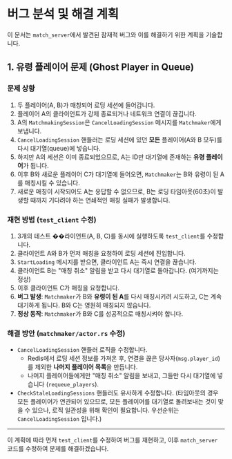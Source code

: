 # 버그 분석 및 해결 계획

이 문서는 `match_server`에서 발견된 잠재적 버그와 이를 해결하기 위한 계획을 기술합니다.

## 1. 유령 플레이어 문제 (Ghost Player in Queue)

### 문제 상황

1.  두 플레이어(A, B)가 매칭되어 로딩 세션에 들어갑니다.
2.  플레이어 A의 클라이언트가 강제 종료되거나 네트워크 연결이 끊깁니다.
3.  A의 `MatchmakingSession`은 `CancelLoadingSession` 메시지를 `Matchmaker`에게 보냅니다.
4.  `CancelLoadingSession` 핸들러는 로딩 세션에 있던 **모든** 플레이어(A와 B 모두)를 다시 대기열(queue)에 넣습니다.
5.  하지만 A의 세션은 이미 종료되었으므로, A는 ID만 대기열에 존재하는 **유령 플레이어**가 됩니다.
6.  이후 B와 새로운 플레이어 C가 대기열에 들어오면, `Matchmaker`는 B와 유령이 된 A를 매칭시킬 수 있습니다.
7.  새로운 매칭이 시작되어도 A는 응답할 수 없으므로, B는 로딩 타임아웃(60초)이 발생할 때까지 기다려야 하는 연쇄적인 매칭 실패가 발생합니다.

### 재현 방법 (`test_client` 수정)

1.  3개의 테스트 ��라이언트(A, B, C)를 동시에 실행하도록 `test_client`를 수정합니다.
2.  클라이언트 A와 B가 먼저 매칭을 요청하여 로딩 세션에 진입합니다.
3.  `StartLoading` 메시지를 받으면, 클라이언트 A는 즉시 연결을 끊습니다.
4.  클라이언트 B는 "매칭 취소" 알림을 받고 다시 대기열로 돌아갑니다. (여기까지는 정상)
5.  이후 클라이언트 C가 매칭을 요청합니다.
6.  **버그 발생**: `Matchmaker`가 B와 **유령이 된 A**를 다시 매칭시키려 시도하고, C는 계속 대기하게 됩니다. B와 C는 영원히 매칭되지 않습니다.
7.  **정상 동작**: `Matchmaker`가 B와 C를 성공적으로 매칭시켜야 합니다.

### 해결 방안 (`matchmaker/actor.rs` 수정)

-   `CancelLoadingSession` 핸들러 로직을 수정합니다.
    -   Redis에서 로딩 세션 정보를 가져온 후, 연결을 끊은 당사자(`msg.player_id`)를 제외한 **나머지 플레이어 목록**을 만듭니다.
    -   나머지 플레이어들에게만 "매칭 취소" 알림을 보내고, 그들만 다시 대기열에 넣습니다 (`requeue_players`).
-   `CheckStaleLoadingSessions` 핸들러도 유사하게 수정합니다. (타임아웃의 경우 모든 플레이어가 연관되어 있으므로, 모든 플레이어를 대기열로 돌려보내는 것이 맞을 수 있으나, 로직 일관성을 위해 확인이 필요합니다. 우선순위는 `CancelLoadingSession` 입니다.)

---

이 계획에 따라 먼저 `test_client`를 수정하여 버그를 재현하고, 이후 `match_server` 코드를 수정하여 문제를 해결하겠습니다.
